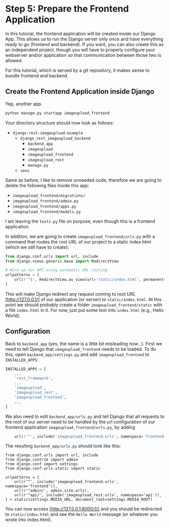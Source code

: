 # Step 5: Prepare the Frontend Application

In this tutorial, the frontend application will be created inside our Django App. This allows us to 
run the Django server only once and have everything ready to go (frontend and backend). If you want, 
you can also create this as an independent project, though you will have to properly configure your
webserver and/or application so that communication between those two is allowed.

For this tutorial, which is served by a git repository, it makes sense to bundle frontend and backend.
 
## Create the Frontend Application inside Django
Yep, another app.
```bash
python manage.py startapp imageupload_frontend
```

Your directory structure should now look as follows:

 * `django-rest-imageupload-example`
     * `django_rest_imageupload_backend`
         * `backend_app`
         * `imageupload`
         * `imageupload_frontend`
         * `imageupload_rest`
         * `manage.py`
     * `venv`

Same as before, I like to remove unneeded code, therefore we are going to delete the following files 
inside this app:

 * `imageupload_frontend/migrations/`
 * `imageupload_frontend/admin.py`
 * `imageupload_frontend/apps.py`
 * `imageupload_frontend/models.py`

I am leaving the `tests.py` file on purpose, even though this is a frontend application.
 
In addition, we are going to create `imageupload_frontend/urls.py` with a command that routes the root URL of our project to
a static index.html (which we still have to create):
```python
from django.conf.urls import url, include
from django.views.generic.base import RedirectView

# Wire up our API using automatic URL routing.
urlpatterns = [
    url(r'^$', RedirectView.as_view(url='static/index.html', permanent=False), name='index')
]

```
This will make Django redirect any request coming to root URL [http://127.0.0.1/] of our application (or server) 
to `static/index.html`. At this point we should probably create a folder `imageupload_frontend/static` with a file `index.html` in it. 
For now, just put some text into `index.html` (e.g., Hello World).

## Configuration
Back to `backend_app` (yes, the name is a little bit misleading now...). First we need to tell Django that `imageupload_frontend` needs to be loaded. 
To do this, open `backend_app/settings.py` and add `imageupload_frontned` to
`INSTALLED_APPS`:
```python
INSTALLED_APPS = [
    ...
    'rest_framework',
    ...
    'imageupload',
    'imageupload_rest',
    'imageupload_frontend',
    ...
]
```

We also need to edit `backend_app/urls.py` and tell Django that all requests to the root of our server need to be handled
by the url configuration of our frontend application `imageupload_frontend/urls.py`, by adding 
```python
    url(r'^', include('imageupload_frontend.urls', namespace='frontend')),
```
The resulting `backend_app/urls.py` should look like this:
```
from django.conf.urls import url, include
from django.contrib import admin
from django.conf import settings
from django.conf.urls.static import static

urlpatterns = [
    url(r'^', include('imageupload_frontend.urls', namespace='frontend')),
    url(r'^admin/', admin.site.urls),
    url(r'^api/', include('imageupload_rest.urls', namespace='api')),
] + static(settings.MEDIA_URL, document_root=settings.MEDIA_ROOT)

```

You can now access [http://127.0.0.1:8000/]() and you should be redirected to `static/index.html` and see the `Hello World` message (or whatever you wrote into index.html).
